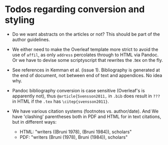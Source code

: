 # Todos regarding conversion and styling

* Do we want abstracts on the articles or not? This should be part of the author guidelines.

* We either need to make the Overleaf template more strict to avoid the use of `affil`, as only `address` percolates through to HTML via Pandoc. Or we have to devise some scriptyscript that rewrites the .tex on the fly.

* See references in Kemman et al. (issue 1). Bibliography is generated at the end of document, not between end of text and appendices. No idea why.

* Pandoc bibliography conversion is case sensitive (Overleaf's is apparently not), thus `@article{Svensson2011,` in `.bib` does result in `???` in HTML if the `.tex` has `\citep{svensson2011}`.

* We have various citation systems (footnotes vs. author/date). And We have 'clashing' parentheses both in PDF and HTML for in text citations, but in different ways:

  * HTML: "writers ((Bruni 1978), (Bruni 1984)), scholars"
  * PDF: "writers (Bruni (1978), Bruni (1984)), scholars"
